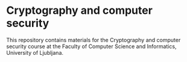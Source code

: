 # Cryptography and computer security

This repository contains materials for the Cryptography and computer security course at the Faculty of Computer Science and Informatics, University of Ljubljana.
